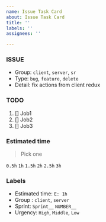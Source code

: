 ```yaml
---
name: Issue Task Card
about: Issue Task Card
title: ''
labels: ''
assignees: ''

---
```


### ISSUE
- Group: ```client```, ```server```, ```sr```
- Type: ```bug```, ```feature```, ```delete```
- Detail: fix actions from client redux

### TODO
1. [] Job1
2. [] Job2
3. [] Job3

### Estimated time
> Pick one

```0.5h```
```1h```
```1.5h```
```2h```
```2.5h```
```3h```

### Labels
- Estimated time: ```E: 1h```
- Group : ```client```, ```server```
- Sprint: ```Sprint__``` ```NUMBER__```
- Urgency: ```High```, ```Middle```, ```Low```
